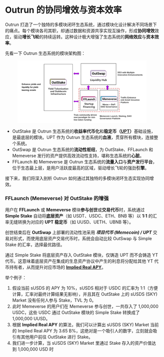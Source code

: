# Outrun 的协同增效与资本效率

Outrun 打造了一个独特的多模块闭环生态系统，通过模块化设计解决不同场景下的痛点。每个模块各司其职，却通过数据和资源共享实现互操作，形成**协同增效**效应，驱动**增长飞轮**的持续运转。这种设计极大增强了生态系统的**网络效应**与**资本效率**。

先看一下 Outrun 生态系统的模块架构图：

<figure><img src=".gitbook/assets/image.png" alt=""><figcaption></figcaption></figure>

* OutStake 是 Outrun 生态系统的**收益率代币化**和**稳定币（**[**UPT**](outstake/yield-tokenization/upt/)**）**&#x57FA;础设施，是最底层的模块。UPT 作为 Outrun 生态系统的**血液**，贯穿所有模块，连接整个系统。
* OutSwap 是 Outrun 生态系统的**流动性枢纽**，为 OutStake、FFLaunch 和 Memeverse 发行的资产提供高效流动性支持，堪称生态系统的**心脏**。
* FFLaunch 和 Memeverse 是 Outrun 生态系统的**流量入口**与**资产发行平台**，位于生态最上层，是用户活跃度最高的区域，驱动增长飞轮的强劲**引擎**。

接下来，我们将深入剖析 Outrun 如何通过其独特的多模块闭环生态实现协同增效。

### **FFLaunch (Memeverse) 对 OutStake 的增强**

用户在 **FFLaunch** 或 **Memeverse** 模块**参与创世**或**交易代币**时，系统通过 **Simple Stake** 自动将**底层资产**（如 USDT、USDC、ETH、BNB 等）以 **1:1** 的汇率无缝转换为对应的 **UPT 稳定币**（如 UUSD、UETH、UBNB 等）。

创世结束后在 **OutSwap** 上部署的流动性池采用 _**项目代币 (Memecoin) / UPT**_ 交易对形式，而使用底层资产交易代币时，系统会自动比较 OutSwap 与 Simple Stake 的汇率，选择最优路径。

通过 Simple Stake 将底层资产存入 OutStake 模块，仅铸造 UPT 而不会铸造 YT 代币。这意味着底层资产在集成的生息资产协议中产生的利息将分配给其他 YT 代币持有者，从而提升对应市场的 [**Implied Real APY**](outstake/glossary/implied-real-apy.md)。

举个例子：

1. 假设当前 sUSDS 的 APY 为 10%，sUSDS 相对于 USDC 的汇率为 1:1（方便计算，汇率对最终计算结果无影响），并且其在 OutStake 上的 sUSDS (SKY) Market 没有任何人参与 Stake，TVL 为 0。
2. 此时 Memeverse 的用户们在 Memeverse 参与创世，一共存入了 1,000,000 USDC，这些 USDC 通过 OutStake 模块的 Simple Stake 转换成了 1,000,000 UUSD。
3. 根据 **Implied Real APY** 的算法，我们可以计算出 sUSDS (SKY) Market 当前的 Implied Real APY 为 3.65 B%，这绝对是一个吸引人的数字，立刻就会吸引有其他用户前往 OutStake 进行 Stake。
4. 我们进一步计算，当 sUSDS (SKY) Market 里通过 Stake 存入的资产价值达到 1,000,000 USD 时

&#x20;

